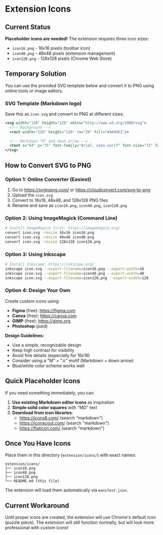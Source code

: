 # Extension Icons

## Current Status

**Placeholder icons are needed!** The extension requires three icon sizes:

- `icon16.png` - 16x16 pixels (toolbar icon)
- `icon48.png` - 48x48 pixels (extension management)
- `icon128.png` - 128x128 pixels (Chrome Web Store)

## Temporary Solution

You can use the provided SVG template below and convert it to PNG using online tools or image editors.

### SVG Template (Markdown logo)

Save this as `icon.svg` and convert to PNG at different sizes:

```svg
<svg width="128" height="128" xmlns="http://www.w3.org/2000/svg">
  <!-- Background -->
  <rect width="128" height="128" rx="20" fill="#4A90E2"/>
  
  <!-- Markdown "M" and down arrow -->
  <text x="64" y="75" font-family="Arial, sans-serif" font-size="72" font-weight="bold" fill="white" text-anchor="middle">M↓</text>
</svg>
```

## How to Convert SVG to PNG

### Option 1: Online Converter (Easiest)
1. Go to https://svgtopng.com/ or https://cloudconvert.com/svg-to-png
2. Upload the `icon.svg`
3. Convert to 16x16, 48x48, and 128x128 PNG files
4. Rename and save as `icon16.png`, `icon48.png`, `icon128.png`

### Option 2: Using ImageMagick (Command Line)
```bash
# Install ImageMagick first: https://imagemagick.org/
convert icon.svg -resize 16x16 icon16.png
convert icon.svg -resize 48x48 icon48.png
convert icon.svg -resize 128x128 icon128.png
```

### Option 3: Using Inkscape
```bash
# Install Inkscape: https://inkscape.org/
inkscape icon.svg --export-filename=icon16.png --export-width=16
inkscape icon.svg --export-filename=icon48.png --export-width=48
inkscape icon.svg --export-filename=icon128.png --export-width=128
```

### Option 4: Design Your Own
Create custom icons using:
- **Figma** (free): https://figma.com
- **Canva** (free): https://canva.com
- **GIMP** (free): https://gimp.org
- **Photoshop** (paid)

**Design Guidelines:**
- Use a simple, recognizable design
- Keep high contrast for visibility
- Avoid fine details (especially for 16x16)
- Consider using a "M" + "↓" motif (Markdown + down arrow)
- Blue/white color scheme works well

## Quick Placeholder Icons

If you need something immediately, you can:

1. **Use existing Markdown editor icons** as inspiration
2. **Simple solid color squares** with "MD" text
3. **Download from icon libraries**:
   - https://icons8.com/ (search "markdown")
   - https://iconscout.com/ (search "markdown")
   - https://flaticon.com/ (search "markdown")

## Once You Have Icons

Place them in this directory (`extension/icons/`) with exact names:
```
extension/icons/
├── icon16.png
├── icon48.png
├── icon128.png
└── README.md (this file)
```

The extension will load them automatically via `manifest.json`.

## Current Workaround

Until proper icons are created, the extension will use Chrome's default icon (puzzle piece). The extension will still function normally, but will look more professional with custom icons!
